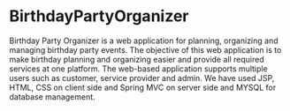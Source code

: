# BirthdayPartyOrganizer
Birthday Party Organizer is a web application for planning, organizing and managing birthday party events. The objective of this web application is to make birthday planning and organizing easier and provide all required services at one platform. The web-based application supports multiple users such as customer, service provider and admin. We have used JSP, HTML, CSS on client side and Spring MVC on server side and MYSQL for database management.
